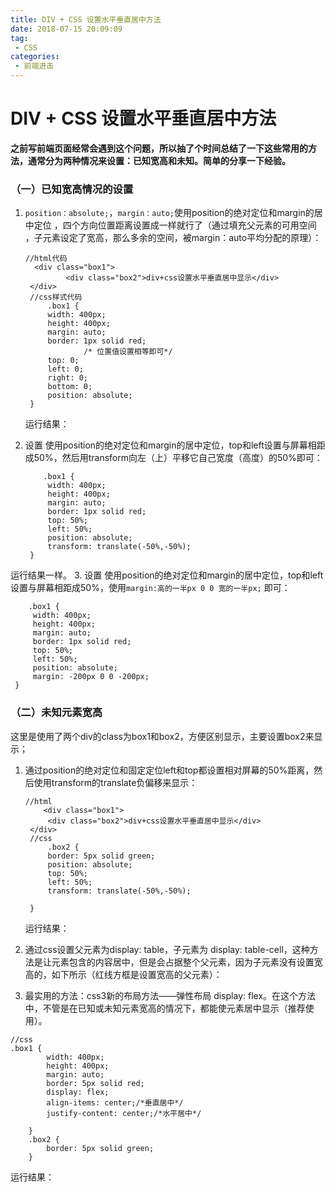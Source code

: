```yaml
---
title: DIV + CSS 设置水平垂直居中方法
date: 2018-07-15 20:09:09
tag:
 - CSS
categories:
 - 前端进击
---
```

# DIV + CSS 设置水平垂直居中方法
**之前写前端页面经常会遇到这个问题，所以抽了个时间总结了一下这些常用的方法，通常分为两种情况来设置：已知宽高和未知。简单的分享一下经验。**

### （一）已知宽高情况的设置
1. `position：absolute;`，`margin：auto;`使用position的绝对定位和margin的居中定位 ，四个方向位置距离设置成一样就行了（通过填充父元素的可用空间 ，子元素设定了宽高，那么多余的空间，被margin：auto平均分配的原理）：

   ```
   //html代码
     <div class="box1">
	        <div class="box2">div+css设置水平垂直居中显示</div>
    </div>
    //css样式代码
        .box1 {
        width: 400px;
        height: 400px;
        margin: auto;
        border: 1px solid red;
                /* 位置值设置相等即可*/
        top: 0;
        left: 0;
        right: 0;
        bottom: 0;
        position: absolute;
    }
   ```
   运行结果：
<CustomImage src='/growth-record/base/css/center-01.png' />

2. 设置 使用position的绝对定位和margin的居中定位，top和left设置与屏幕相距成50%，然后用transform向左（上）平移它自己宽度（高度）的50%即可：
   ```
       .box1 {
        width: 400px;
        height: 400px;
        margin: auto;
        border: 1px solid red;
        top: 50%;
        left: 50%;
        position: absolute;
        transform: translate(-50%,-50%);
    }
   ```
 运行结果一样。
3. 设置 使用position的绝对定位和margin的居中定位，top和left设置与屏幕相距成50%，使用`margin:高的一半px 0 0 宽的一半px;` 即可：

   ```
       .box1 {
        width: 400px;
        height: 400px;
        margin: auto;
        border: 1px solid red;
        top: 50%;
        left: 50%;
        position: absolute;
        margin: -200px 0 0 -200px;
    }
   ```
### （二）未知元素宽高
这里是使用了两个div的class为box1和box2，方便区别显示，主要设置box2来显示；

1. 通过position的绝对定位和固定定位left和top都设置相对屏幕的50%距离，然后使用transform的translate负偏移来显示：
   ```
   //html
       <div class="box1">
        <div class="box2">div+css设置水平垂直居中显示</div>
    </div>
    //css
        .box2 {
        border: 5px solid green;
        position: absolute;
        top: 50%;
        left: 50%;
        transform: translate(-50%,-50%);

    }
   ```
   运行结果：
<CustomImage src='/growth-record/base/css/center-02.png' />

2. 通过css设置父元素为display: table，子元素为 display: table-cell，这种方法是让元素包含的内容居中，但是会占据整个父元素，因为子元素没有设置宽高的，如下所示（红线方框是设置宽高的父元素）：
<CustomImage src='/growth-record/base/css/center-03.png' />

3. 最实用的方法：css3新的布局方法——弹性布局 display: flex。在这个方法中，不管是在已知或未知元素宽高的情况下，都能使元素居中显示（推荐使用）。
```
//css
.box1 {
        width: 400px;
        height: 400px;
        margin: auto;
        border: 5px solid red;
        display: flex;
        align-items: center;/*垂直居中*/
        justify-content: center;/*水平居中*/

    }
    .box2 {
        border: 5px solid green;
    }
```
运行结果：
<CustomImage src='/growth-record/base/css/center-04.png' />
